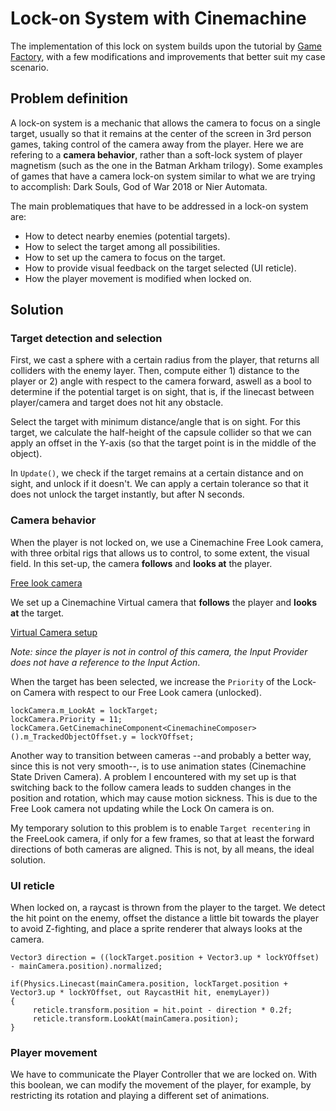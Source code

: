 # Lock-on System with Cinemachine

The implementation of this lock on system builds upon the tutorial by [Game Factory](https://www.youtube.com/watch?v=ozb6aFTwiHU&ab_channel=GameFactory), with a few modifications and improvements that better suit my case scenario.


## Problem definition
A lock-on system is a mechanic that allows the camera to focus on a single target, usually so that it remains at the center of the screen in 3rd person games, taking control of the camera away from the player. Here we are refering to a **camera behavior**, rather than a soft-lock system of player magnetism (such as the one in the Batman Arkham trilogy). 
Some examples of games that have a camera lock-on system similar to what we are trying to accomplish: Dark Souls, God of War 2018 or Nier Automata.

The main problematiques that have to be addressed in a lock-on system are:
- How to detect nearby enemies (potential targets).
- How to select the target among all possibilities.
- How to set up the camera to focus on the target.
- How to provide visual feedback on the target selected (UI reticle).
- How the player movement is modified when locked on.


## Solution

### Target detection and selection
First, we cast a sphere with a certain radius from the player, that returns all colliders with the enemy layer. Then, compute either 1) distance to the player or 2) angle with respect to the camera forward, aswell as a bool to determine if the potential target is on sight, that is, if the linecast between player/camera and target does not hit any obstacle.

Select the target with minimum distance/angle that is on sight. For this target, we calculate the half-height of the capsule collider so that we can apply an offset in the Y-axis (so that the target point is in the middle of the object).

In ```Update()```, we check if the target remains at a certain distance and on sight, and unlock if it doesn't. We can apply a certain tolerance so that it does not unlock the target instantly, but after N seconds.

### Camera behavior

When the player is not locked on, we use a Cinemachine Free Look camera, with three orbital rigs that allows us to control, to some extent, the visual field. In this set-up, the camera **follows** and **looks at** the player. 

[Free look camera](https://github.com/CesarCaramazana/Unity/blob/main/Camera/Lock%20on%20system/Images/FreeLook%20(Follow%20player)%20camera.PNG)

We set up a Cinemachine Virtual camera that **follows** the player and **looks at** the target. 

[Virtual Camera setup](https://github.com/CesarCaramazana/Unity/blob/main/Camera/Lock%20on%20system/Images/Virtual%20(LockOn)%20camera.PNG)

*Note: since the player is not in control of this camera, the Input Provider does not have a reference to the Input Action*.

When the target has been selected, we increase the ```Priority``` of the Lock-on Camera with respect to our Free Look camera (unlocked). 

```
lockCamera.m_LookAt = lockTarget;
lockCamera.Priority = 11;
lockCamera.GetCinemachineComponent<CinemachineComposer>().m_TrackedObjectOffset.y = lockYOffset;
```
Another way to transition between cameras --and probably a better way, since this is not very smooth--, is to use animation states (Cinemachine State Driven Camera). A problem I encountered with my set up is that switching back to the follow camera leads to sudden changes in the position and rotation, which may cause motion sickness. This is due to the Free Look camera not updating while the Lock On camera is on. 

My temporary solution to this problem is to enable ```Target recentering``` in the FreeLook camera, if only for a few frames, so that at least the forward directions of both cameras are aligned. This is not, by all means, the ideal solution.

### UI reticle
When locked on, a raycast is thrown from the player to the target. We detect the hit point on the enemy, offset the distance a little bit towards the player to avoid Z-fighting, and place a sprite renderer that always looks at the camera.

```
Vector3 direction = ((lockTarget.position + Vector3.up * lockYOffset) - mainCamera.position).normalized;

if(Physics.Linecast(mainCamera.position, lockTarget.position + Vector3.up * lockYOffset, out RaycastHit hit, enemyLayer))
{
     reticle.transform.position = hit.point - direction * 0.2f;
     reticle.transform.LookAt(mainCamera.position);
}      
```


### Player movement
We have to communicate the Player Controller that we are locked on. With this boolean, we can modify the movement of the player, for example, by restricting its rotation and playing a different set of animations. 
